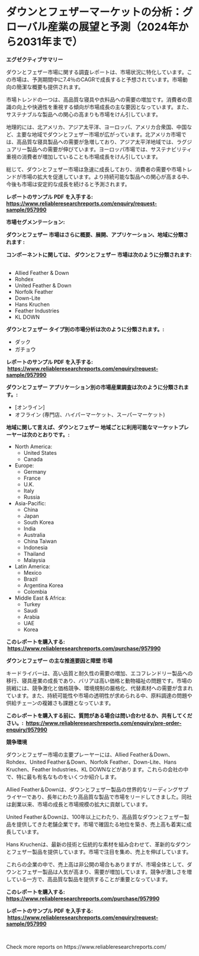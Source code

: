 <p><h1>ダウンとフェザーマーケットの分析：グローバル産業の展望と予測（2024年から2031年まで）</h1></p><p><strong>エグゼクティブサマリー</strong></p>
<p><p>ダウンとフェザー市場に関する調査レポートは、市場状況に特化しています。この市場は、予測期間中に7.4％のCAGRで成長すると予想されています。市場動向の簡潔な概要も提供されます。</p><p>市場トレンドの一つは、高品質な寝具や衣料品への需要の増加です。消費者の意識の向上や快適性を重視する傾向が市場成長の主な要因となっています。また、サステナブルな製品への関心の高まりも市場をけん引しています。</p><p>地理的には、北アメリカ、アジア太平洋、ヨーロッパ、アメリカ合衆国、中国など、主要な地域でダウンとフェザー市場が広がっています。北アメリカ市場では、高品質な寝具製品への需要が急増しており、アジア太平洋地域では、ラグジュアリー製品への需要が伸びています。ヨーロッパ市場では、サステナビリティ重視の消費者が増加していることも市場成長をけん引しています。</p><p>総じて、ダウンとフェザー市場は急速に成長しており、消費者の需要や市場トレンドが市場の拡大を促進しています。より持続可能な製品への関心が高まる中、今後も市場は安定的な成長を続けると予測されます。</p></p>
<p><strong>レポートのサンプル PDF を入手する: <a href="https://www.reliableresearchreports.com/enquiry/request-sample/957990">https://www.reliableresearchreports.com/enquiry/request-sample/957990</a></strong></p>
<p><strong>市場セグメンテーション:</strong></p>
<p><strong> ダウンとフェザー 市場はさらに概要、展開、アプリケーション、地域に分類されます :</strong></p>
<p><strong>コンポーネントに関しては、 ダウンとフェザー 市場は次のように分類されます: &nbsp;</strong></p>
<p><ul><li>Allied Feather & Down</li><li>Rohdex</li><li>United Feather & Down</li><li>Norfolk Feather</li><li>Down-Lite</li><li>Hans Kruchen</li><li>Feather Industries</li><li>KL DOWN</li></ul></p>
<p><strong> ダウンとフェザー タイプ別の市場分析は次のように分類されます。:</strong></p>
<p><ul><li>ダック</li><li>ガチョウ</li></ul></p>
<p><strong>レポートのサンプル PDF を入手する: &nbsp;<a href="https://www.reliableresearchreports.com/enquiry/request-sample/957990">https://www.reliableresearchreports.com/enquiry/request-sample/957990</a></strong></p>
<p><strong> ダウンとフェザー アプリケーション別の市場産業調査は次のように分類されます。:</strong></p>
<p><ul><li>[オンライン]</li><li>オフライン (専門店、ハイパーマーケット、スーパーマーケット)</li></ul></p>
<p><strong>地域に関して言えば、ダウンとフェザー 地域ごとに利用可能なマーケットプレーヤーは次のとおりです。:</strong></p>
<p><ul>
    <li>
        North America:
        <ul>
            <li>United States</li>
            <li>Canada</li>
        </ul>
    </li>
    <li>
        Europe:
        <ul>
            <li>Germany</li>
            <li>France</li>
            <li>U.K.</li>
            <li>Italy</li>
            <li>Russia</li>
        </ul>
    </li>
    <li>
        Asia-Pacific:
        <ul>
            <li>China</li>
            <li>Japan</li>
            <li>South Korea</li>
            <li>India</li>
            <li>Australia</li>
            <li>China Taiwan</li>
            <li>Indonesia</li>
            <li>Thailand</li>
            <li>Malaysia</li>
        </ul>
    </li>
    <li>
        Latin America:
        <ul>
            <li>Mexico</li>
            <li>Brazil</li>
            <li>Argentina Korea</li>
            <li>Colombia</li>
        </ul>
    </li>
    <li>
        Middle East & Africa:
        <ul>
            <li>Turkey</li>
            <li>Saudi</li>
            <li>Arabia</li>
            <li>UAE</li>
            <li>Korea</li>
        </ul>
    </li>
    </ul></p>
<p><strong>このレポートを購入する: &nbsp;<a href="https://www.reliableresearchreports.com/purchase/957990">https://www.reliableresearchreports.com/purchase/957990</a></strong></p>
<p><strong>ダウンとフェザー の主な推進要因と障壁 市場</strong></p>
<p><p>キードライバーは、高い品質と耐久性の需要の増加、エコフレンドリー製品への移行、寝具産業の成長であり、バリアは高い価格と動物福祉の問題です。市場の挑戦には、競争激化と価格競争、環境規制の厳格化、代替素材への需要が含まれています。また、持続可能性や市場の透明性が求められる中、原料調達の問題や供給チェーンの複雑さも課題となっています。</p></p>
<p><strong>このレポートを購入する前に、質問がある場合は問い合わせるか、共有してください。:&nbsp; <a href="https://www.reliableresearchreports.com/enquiry/pre-order-enquiry/957990">https://www.reliableresearchreports.com/enquiry/pre-order-enquiry/957990</a></strong></p>
<p><strong>競争環境</strong></p>
<p><p>ダウンとフェザー市場の主要プレーヤーには、Allied Feather＆Down、Rohdex、United Feather＆Down、Norfolk Feather、Down-Lite、Hans Kruchen、Feather Industries、KL DOWNなどがあります。これらの会社の中で、特に最も有名なものをいくつか紹介します。</p><p>Allied Feather＆Downは、ダウンとフェザー製品の世界的なリーディングサプライヤーであり、長年にわたり高品質な製品で市場をリードしてきました。同社は創業以来、市場の成長と市場規模の拡大に貢献しています。</p><p>United Feather＆Downは、100年以上にわたり、高品質なダウンとフェザー製品を提供してきた老舗企業です。市場で確固たる地位を築き、売上高も着実に成長しています。</p><p>Hans Kruchenは、最新の技術と伝統的な素材を組み合わせて、革新的なダウンとフェザー製品を提供しています。市場で注目を集め、売上を伸ばしています。</p><p>これらの企業の中で、売上高は非公開の場合もありますが、市場全体として、ダウンとフェザー製品は人気が高まり、需要が増加しています。競争が激しさを増している一方で、高品質な製品を提供することが重要となっています。</p></p>
<p><strong>このレポートを購入する: &nbsp; <a href="https://www.reliableresearchreports.com/purchase/957990">https://www.reliableresearchreports.com/purchase/957990</a></strong></p>
<p><strong>レポートのサンプル PDF を入手する: &nbsp;<a href="https://www.reliableresearchreports.com/enquiry/request-sample/957990">https://www.reliableresearchreports.com/enquiry/request-sample/957990</a></strong><strong></strong></p>
<p>&nbsp;</p>
<p>Check more reports on https://www.reliableresearchreports.com/</p>